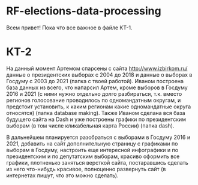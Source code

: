 # RF-elections-data-processing

Всем привет!
Пока что все важное в файле КТ-1.

# КТ-2

На данный момент Артемом спарсены с сайта http://www.izbirkom.ru/ данные о президентских выборах с 2004 до 2018 и данные о выборах в Госдуму с 2003 до 2021 (папка с твоей работой). Иваном построена база данных из всего, что напарсил Артем, кроме выборов в Госдуму 2016 и 2021 (с ними нужно отдельно долго разбираться, т.к. вместо регионов голосование проводилось по одномандатным округам, и предстоит установить, к каким регионам какие одномандатные округа относятся) (папка database making). Также Иваном сделана вся база будущего сайта на Dash и уже построены графики по президентским выборам (в том числе кликабельная карта России) (папка dash).

В дальнейшем планируется разобраться с выборами в Госдуму 2016 и 2021, добавить на сайт дополнительную страницу с графиками по выборам в Госдуму, настроить еще интересной инфографики и по президентским и по депутатским выборам, красиво оформить все графики, плотненько заняться версткой сайта, постаравшись сделать из него что-нибудь красивое, полноценно развернуть сайт (в интернетах пишут, что это можно сделать).
